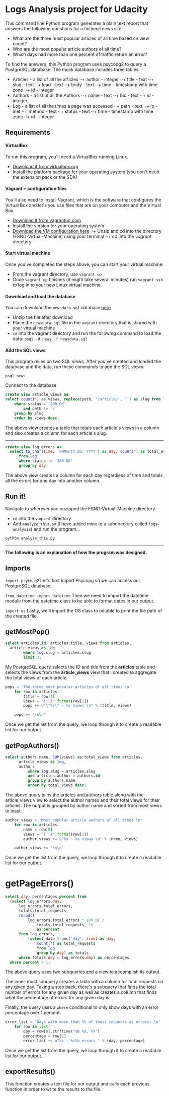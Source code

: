 # Logs Analysis project for Udacity
This command line Python program generates a plain text report that answers the following questions for a fictional news site:
+ What are the three most popular articles of all time based on view count?
+ Who are the most popular article authors of all time?
+ Which days had more than one percent of traffic return an error?

To find the answers, this Python program uses psycopg2 to query a PostgreSQL database. The mock database includes three tables:
+ Articles - a list of all the articles
⋅⋅+ author - integer
⋅⋅+ title - text
⋅⋅+ slug - text
⋅⋅+ lead - text
⋅⋅+ body - text
⋅⋅+ time - timestamp with time zone
⋅⋅+ id - integer
+ Authors - a list of all the Authors
⋅⋅+ name - text
⋅⋅+ bio - text
⋅⋅+ id - integer
+ Log - a list of all the times a page was accessed
⋅⋅+ path - text
⋅⋅+ ip - inet
⋅⋅+ method - text
⋅⋅+ status - text
⋅⋅+ time - timestamp with time zone
⋅⋅+ id - integer

## Requirements
#### VirtualBox
To run this program, you'll need a VirtualBox running Linux.
+ [Download it from virtualbox.org](https://www.virtualbox.org/wiki/Download_Old_Builds_5_1)
+ Install the platform package for your operating system (you don't need the extension pack or the SDK)

#### Vagrant + configuration files
You'll also need to install Vagrant, which is the software that configures the Virtual Box and let's you use files that are on your computer and the Virtual Box.
+ [Download it from vagrantup.com](https://www.vagrantup.com/downloads.html)
+ Install the version for your operating system
+ [Download the VM configuration here](https://s3.amazonaws.com/video.udacity-data.com/topher/2018/April/5acfbfa3_fsnd-virtual-machine/fsnd-virtual-machine.zip)
⋅⋅+ Unzip and cd into the directory (FSND-Virtual-Machine) using your terminal
⋅⋅+ cd into the *vagrant* directory

#### Start virtual machine
Once you've completed the steps above, you can start your virtual machine:
+ From the vagrant directory, use `vagrant up`
+ Once `vagrant up` finishes (it might take several minutes) run `vagrant ssh` to log in to your new Linux virtual machine.

#### Download and load the database
You can download the `newsdata.sql` database [here](https://d17h27t6h515a5.cloudfront.net/topher/2016/August/57b5f748_newsdata/newsdata.zip)
+ Unzip the file after download
+ Place the `newsdata.sql` file in the `vagrant` directory that is shared with your virtual machine
+ `cd` into the vagrant directory and run the following command to load the data: `psql -d news -f newsdata.sql`

#### Add the SQL views
This program relies on two SQL views. After you've created and loaded the database and the data, run these commands to add the SQL views:

```
psql news
```
Connect to the database

``` sql
create view article_views as
select count(*) as views, replace(path, '/article/', '') as slug from log
    where status = '200 OK'
        and path != '/'
    group by slug
    order by views desc;
```

The above view creates a table that totals each article's views in a column and also creates a column for each article's slug.

---

``` sql
create view log_errors as
  select to_char(time, 'FMMonth DD, YYYY') as day, count(*) as total_errors
      from log
      where status != '200 OK'
      group by day;
```

The above view creates a column for each day regardless of time and totals all the errors for one day into another column.


## Run it!
Navigate to wherever you unzipped the FSND-Virtual-Machine directory.
+ `cd` into the `vagrant` directory
+ Add `analyze_this.py` (I have added mine to a subdirectory called `logs-analysis`) and run the program...

```
python analyze_this.py
```

---
**The following is an explanation of how the program was designed.**

## Imports
``` import psycopg2 ```
Let's first import Psycopg so we can access our PostgreSQL database.

``` from datetime import datetime ```
Then we need to import the datetime module from the datetime class to be able to format dates in our output.

``` import os ```
Lastly, we'll import the OS class to be able to print the file path of the created file.


## getMostPop()
``` sql
select articles.id, articles.title, views from articles,
  article_views as log
        where log.slug = articles.slug
        limit 3;
```
My PostgreSQL query selects the ID and title from the **articles** table and selects the views from the **article_views** view that I created to aggregate the total views of each article.

``` python
pops = 'The three most popular articles of all time: \n'
    for row in articles:
        title = row[1]
        views = "{:,}".format(row[2])
        pops += u"\"%s\" - %s views \n" % (title, views)

    pops += "\n\n"
```

Once we get the list from the query, we loop through it to create a readable list for our output.

## getPopAuthors()
``` sql
select authors.name, SUM(views) as total_views from articles,
      article_views as log,
      authors
          where log.slug = articles.slug
          and articles.author = authors.id
          group by authors.name
          order by total_views desc;
```
The above query joins the articles and authors table along with the article_views view to select the author names and their total views for their articles. The output is grouped by author name and sorted from most views to least.

``` python
author_views = 'Most popular article authors of all time: \n'
    for row in articles:
        name = row[0]
        views = "{:,}".format(row[1])
        author_views += u"%s - %s views \n" % (name, views)

    author_views += "\n\n"
```

Once we get the list from the query, we loop through it to create a readable list for our output.


# getPageErrors()
``` sql
select day, percentages.percent from
  (select log_errors.day,
      log_errors.total_errors,
      totals.total_requests,
      round((
          log_errors.total_errors * 100.0) /
              totals.total_requests, 1)
              as percent
      from log_errors,
          (select date_trunc('day', time) as day,
              count(*) as total_requests
              from log
              group by day) as totals
      where totals.day = log_errors.day) as percentages
  where percent > 1;
```
The above query uses two subqueries and a view to accomplish its output.

The inner-most subquery creates a table with a column for total requests on any given day. Taking a step back, there's a subquery that finds the total number of errors for any given day as well as creates a column that finds what the percentage of errors for any given day is.

Finally, the query uses a `where` conditional to only show days with an error percentage over 1 percent.

``` python
error_list = 'Days with more than 1% of their requests as errors: \n'
    for row in list:
        day = row[0].strftime("%B %d, %Y")
        percentage = row[1]
        error_list += u"%s - %s%% errors " % (day, percentage)
```

Once we get the list from the query, we loop through it to create a readable list for our output.

## exportResults()
This function creates a text file for our output and calls each previous function in order to write the results to the file.
